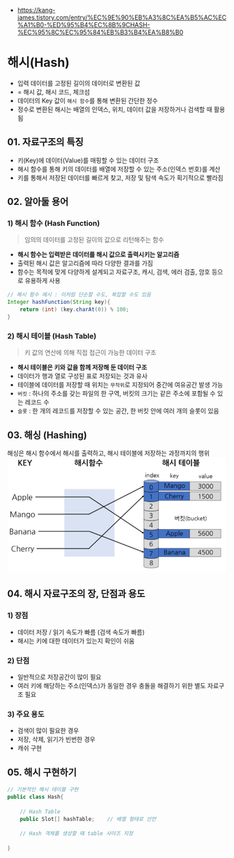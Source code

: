 - https://kang-james.tistory.com/entry/%EC%9E%90%EB%A3%8C%EA%B5%AC%EC%A1%B0-%ED%95%B4%EC%8B%9CHASH-%EC%95%8C%EC%95%84%EB%B3%B4%EA%B8%B0
# 해시(Hash)
- 입력 데이터를 고정된 길이의 데이터로 변환된 값
- = 해시 값, 해시 코드, 체크섬
- 데이터의 Key 값이 `해시 함수`를 통해 변환된 간단한 정수
- 정수로 변환된 해시는 배열의 인덱스, 위치, 데이터 값을 저장하거나 검색할 때 활용됨

## 01. 자료구조의 특징
- 키(Key)에 데이터(Value)를 매핑할 수 있는 데이터 구조
- 해시 함수를 통해 키의 데이터를 배열에 저장할 수 있는 주소(인덱스 번호)를 계산
- 키를 통해서 저장된 데이터를 빠르게 찾고, 저장 및 탐색 속도가 획기적으로 빨라짐

## 02. 알아둘 용어
### 1) 해시 함수 (Hash Function)
> 임의의 데이터를 고정된 길이의 값으로 리턴해주는 함수

- **해시 함수는 입력받은 데이터를 해시 값으로 출력시키는 알고리즘** 
- 출력된 해시 값은 알고리즘에 따라 다양한 결과를 가짐
- 함수는 목적에 맞게 다양하게 설계되고 자료구조, 캐시, 검색, 에러 검출, 암호 등으로 유용하게 사용
```java
// 해시 함수 예시 : 이처럼 단순할 수도, 복잡할 수도 있음
Integer hashFunction(String key){
    return (int) (key.charAt(0)) % 100;
}
```

### 2) 해시 테이블 (Hash Table)
> 키 값의 연산에 의해 직접 접근이 가능한 데이터 구조
- **해시 테이블은 키와 값을 함께 저장해 둔 데이터 구조**
- 데이터가 행과 열로 구성된 표로 저장되는 것과 유사
- 테이블에 데이터를 저장할 때 위치는 `무작위`로 지정되어 중간에 여유공간 발생 가능
- `버킷` : 하나의 주소를 갖는 파일의 한 구역, 버킷의 크기는 같은 주소에 포함될 수 있는 레코드 수
- `슬롯` : 한 개의 레코드를 저장할 수 있는 공간, 한 버킷 안에 여러 개의 슬롯이 있음

## 03. 해싱 (Hashing)
해싱은 해시 함수에서 해시를 출력하고, 해시 테이블에 저장하는 과정까지의 행위
![img.png](img.png)

## 04. 해시 자료구조의 장, 단점과 용도
### 1) 장점
- 데이터 저장 / 읽기 속도가 빠름 (검색 속도가 빠름)
- 해시는 키에 대한 데이터가 있는지 확인이 쉬움

### 2) 단점
- 일반적으로 저장공간이 많이 필요
- 여러 키에 해당하는 주소(인덱스)가 동일한 경우 충돌을 해결하기 위한 별도 자료구조 필요

### 3) 주요 용도
- 검색이 많이 필요한 경우
- 저장, 삭제, 읽기가 빈번한 경우
- 캐쉬 구현

## 05. 해시 구현하기
```java
// 기본적인 해시 테이블 구현
public class Hash{
    
    // Hash Table
    public Slot[] hashTable;    // 배열 형태로 선언
    
    // Hash 객체를 생성할 때 table 사이즈 지정
    
}
```